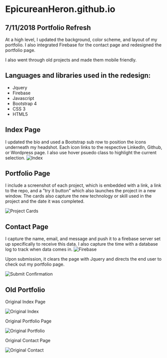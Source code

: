 # EpicureanHeron.github.io
## 7/11/2018 Portfolio Refresh

At a high level, I updated the background, color scheme, and layout of my portfolio. I also integrated Firebase for the contact page and redesigned the portfolio page.

I also went through old projects and made them mobile friendly. 

## Languages and libraries used in the redesign:

- Jquery
- Firebase
- Javascript
- Bootstrap 4
- CSS 3
- HTML5 

## Index Page
I updated the bio and used a Bootstrap sub row to position the icons underneath my headshot. Each icon links to the respective LinkedIn, Github, or Wordpress page. I also use hover psuedo class to highlight the current selection. 
![Index](https://EpicureanHeron.github.io/assets/images/markdown/index.png)

## Portfolio Page
I include a screenshot of each project, which is embedded with a link, a link to the repo, and a "try it button" which also launches the project in a new window. The cards also capture the new technology or skill used in the project and the date it was completed.

![Project Cards](https://EpicureanHeron.github.io/assets/images/markdown/cards.png)

## Contact Page
I capture the name, email, and message and push it to a firebase server set up specifically to receive this data. I also capture the time with a database log to track when data comes in. 
![Firebase](https://EpicureanHeron.github.io/assets/images/markdown/firebase.png)





Upon submission, it clears the page with Jquery and directs the end user to check out my portfolio page. 

![Submit Confirmation](https://EpicureanHeron.github.io/assets/images/markdown/contactSubmitted.png)

## Old Portfolio

Original Index Page

![Original Index](https://EpicureanHeron.github.io/assets/images/markdown/originalIndex.png)

Original Portfolio Page

![Original Portfolio](https://EpicureanHeron.github.io/assets/images/markdown/originalPort.png)

Original Contact Page

![Original Contact](https://EpicureanHeron.github.io/assets/images/markdown/originalContact.png)

